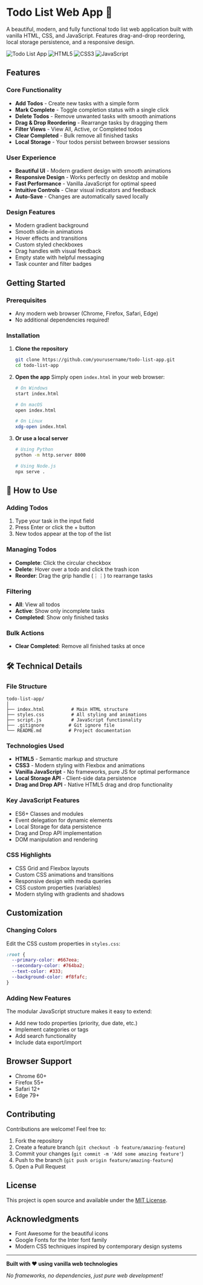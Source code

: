 # Todo List Web App 📝

A beautiful, modern, and fully functional todo list web application built with vanilla HTML, CSS, and JavaScript. Features drag-and-drop reordering, local storage persistence, and a responsive design.

![Todo List App](https://img.shields.io/badge/Status-Complete-brightgreen) ![HTML5](https://img.shields.io/badge/HTML5-E34F26?logo=html5&logoColor=white) ![CSS3](https://img.shields.io/badge/CSS3-1572B6?logo=css3&logoColor=white) ![JavaScript](https://img.shields.io/badge/JavaScript-F7DF1E?logo=javascript&logoColor=black)

## Features

### Core Functionality
- **Add Todos** - Create new tasks with a simple form
- **Mark Complete** - Toggle completion status with a single click
- **Delete Todos** - Remove unwanted tasks with smooth animations
- **Drag & Drop Reordering** - Rearrange tasks by dragging them
- **Filter Views** - View All, Active, or Completed todos
- **Clear Completed** - Bulk remove all finished tasks
- **Local Storage** - Your todos persist between browser sessions

### User Experience
- **Beautiful UI** - Modern gradient design with smooth animations
- **Responsive Design** - Works perfectly on desktop and mobile
- **Fast Performance** - Vanilla JavaScript for optimal speed
- **Intuitive Controls** - Clear visual indicators and feedback
- **Auto-Save** - Changes are automatically saved locally

### Design Features
- Modern gradient background
- Smooth slide-in animations
- Hover effects and transitions
- Custom styled checkboxes
- Drag handles with visual feedback
- Empty state with helpful messaging
- Task counter and filter badges

## Getting Started

### Prerequisites
- Any modern web browser (Chrome, Firefox, Safari, Edge)
- No additional dependencies required!

### Installation

1. **Clone the repository**
   ```bash
   git clone https://github.com/yourusername/todo-list-app.git
   cd todo-list-app
   ```

2. **Open the app**
   Simply open `index.html` in your web browser:
   ```bash
   # On Windows
   start index.html
   
   # On macOS
   open index.html
   
   # On Linux
   xdg-open index.html
   ```

3. **Or use a local server**
   ```bash
   # Using Python
   python -m http.server 8000
   
   # Using Node.js
   npx serve .
   ```

## 🎯 How to Use

### Adding Todos
1. Type your task in the input field
2. Press Enter or click the + button
3. New todos appear at the top of the list

### Managing Todos
- **Complete**: Click the circular checkbox
- **Delete**: Hover over a todo and click the trash icon
- **Reorder**: Drag the grip handle (⋮⋮) to rearrange tasks

### Filtering
- **All**: View all todos
- **Active**: Show only incomplete tasks
- **Completed**: Show only finished tasks

### Bulk Actions
- **Clear Completed**: Remove all finished tasks at once

## 🛠️ Technical Details

### File Structure
```
todo-list-app/
│
├── index.html          # Main HTML structure
├── styles.css          # All styling and animations
├── script.js           # JavaScript functionality
├── .gitignore         # Git ignore file
└── README.md          # Project documentation
```

### Technologies Used
- **HTML5** - Semantic markup and structure
- **CSS3** - Modern styling with Flexbox and animations
- **Vanilla JavaScript** - No frameworks, pure JS for optimal performance
- **Local Storage API** - Client-side data persistence
- **Drag and Drop API** - Native HTML5 drag and drop functionality

### Key JavaScript Features
- ES6+ Classes and modules
- Event delegation for dynamic elements
- Local Storage for data persistence
- Drag and Drop API implementation
- DOM manipulation and rendering

### CSS Highlights
- CSS Grid and Flexbox layouts
- Custom CSS animations and transitions
- Responsive design with media queries
- CSS custom properties (variables)
- Modern styling with gradients and shadows

## Customization

### Changing Colors
Edit the CSS custom properties in `styles.css`:
```css
:root {
  --primary-color: #667eea;
  --secondary-color: #764ba2;
  --text-color: #333;
  --background-color: #f8fafc;
}
```

### Adding New Features
The modular JavaScript structure makes it easy to extend:
- Add new todo properties (priority, due date, etc.)
- Implement categories or tags
- Add search functionality
- Include data export/import

## Browser Support

- Chrome 60+
- Firefox 55+
- Safari 12+
- Edge 79+

## Contributing

Contributions are welcome! Feel free to:

1. Fork the repository
2. Create a feature branch (`git checkout -b feature/amazing-feature`)
3. Commit your changes (`git commit -m 'Add some amazing feature'`)
4. Push to the branch (`git push origin feature/amazing-feature`)
5. Open a Pull Request

## License

This project is open source and available under the [MIT License](LICENSE).

## Acknowledgments

- Font Awesome for the beautiful icons
- Google Fonts for the Inter font family
- Modern CSS techniques inspired by contemporary design systems

---

**Built with ❤️ using vanilla web technologies**

*No frameworks, no dependencies, just pure web development!*
